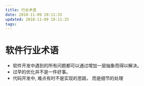 ```yaml
---
title: 行业术语
date: 2018-11-09 19:11:33
updated: 2018-11-09 19:11:33
tags:
---
```


# 软件行业术语
- 软件开发中遇到的所有问题都可以通过增加一层抽象而得以解决。
- 过早的优化并不是一件好事。
- 代码开发中, 难点有时不是实现的思路， 而是细节的处理